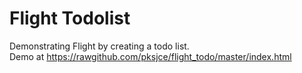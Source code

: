 # Flight Todolist

Demonstrating Flight by creating a todo list.  
Demo at https://rawgithub.com/pksjce/flight_todo/master/index.html
